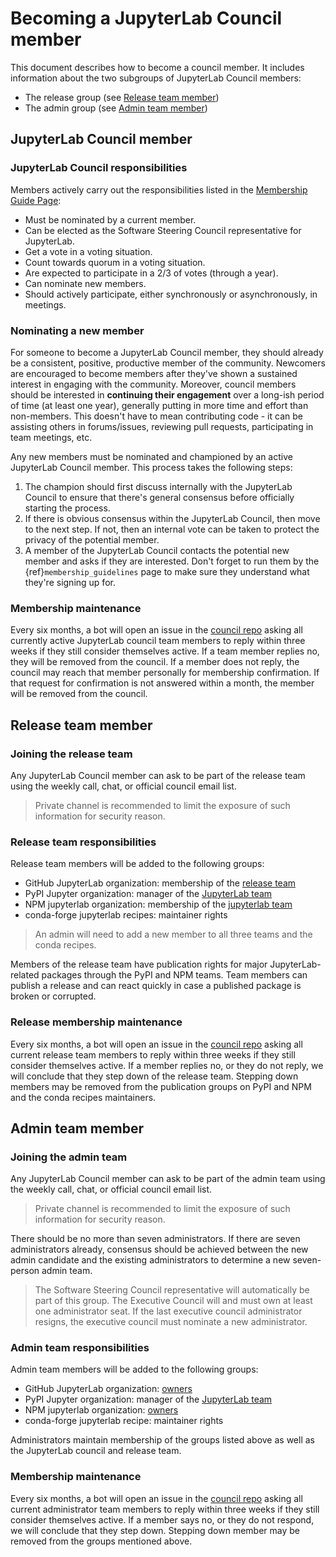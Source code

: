 # Becoming a JupyterLab Council member

This document describes how to become a council member. It includes information about the two subgroups of JupyterLab Council members:
- The release group (see [Release team member](#release-team-member))
- The admin group (see [Admin team member](#admin-team-member))

## JupyterLab Council member

### JupyterLab Council responsibilities

Members actively carry out the responsibilities listed in the [Membership Guide Page](membership_guidelines):

* Must be nominated by a current member.
* Can be elected as the Software Steering Council representative for JupyterLab.
* Get a vote in a voting situation.
* Count towards quorum in a voting situation.
* Are expected to participate in a 2/3 of votes (through a year).
* Can nominate new members.
* Should actively participate, either synchronously or asynchronously, in meetings.


### Nominating a new member

For someone to become a JupyterLab Council member, they should already be a consistent,
positive, productive member of the community. Newcomers are encouraged to
become members after they've shown a sustained interest in
engaging with the community. Moreover, council members should be interested in
**continuing their engagement** over a long-ish period of time (at least one year), generally
putting in more time and effort than non-members. This doesn't have to
mean contributing code - it can be assisting others in forums/issues, reviewing
pull requests, participating in team meetings, etc.

Any new members must be nominated and championed by an active JupyterLab Council member.
This process takes the following steps:

1. The champion should first discuss internally with the JupyterLab Council to
   ensure that there's general consensus before officially starting
   the process.
2. If there is obvious consensus within the JupyterLab Council, then move to the
   next step. If not, then an internal vote can be taken to protect the privacy
   of the potential member.
3. A member of the JupyterLab Council contacts the potential new member and asks
   if they are interested. Don't forget to run them by the {ref}`membership_guidelines`
   page to make sure they understand what they're signing up for.

### Membership maintenance

Every six months, a bot will open an issue in the [council repo](https://github.com/jupyterlab/council) asking all currently active JupyterLab council team members to reply within three weeks if they still consider themselves active. If a team member replies no, they will be removed from the council. If a member does not reply, the council may reach that member personally for membership confirmation. If that request for confirmation is not answered within a month, the member will be removed from the council.

## Release team member

### Joining the release team

Any JupyterLab Council member can ask to be part of the release team using the weekly call, chat, or official council email list.

> Private channel is recommended to limit the exposure of such information for security reason.

### Release team responsibilities

Release team members will be added to the following groups:

- GitHub JupyterLab organization: membership of the [release team](https://github.com/orgs/jupyterlab/teams/release)
- PyPI Jupyter organization: manager of the [JupyterLab team](https://pypi.org/manage/organization/jupyter/team/jupyterlab)
- NPM jupyterlab organization: membership of the [jupyterlab team](https://www.npmjs.com/settings/jupyterlab/teams)
- conda-forge jupyterlab recipes: maintainer rights

> An admin will need to add a new member to all three teams and the conda recipes.

Members of the release team have publication rights for major JupyterLab-related packages through the PyPI and NPM teams. Team members can publish a release and can react quickly in case a published package is broken or corrupted.

### Release membership maintenance

Every six months, a bot will open an issue in the [council repo](https://github.com/jupyterlab/council) asking all current release team members to reply within three weeks if they still consider themselves active. If a member replies no, or they do not reply, we will conclude that they step down of the release team. Stepping down members may be removed from the publication groups on PyPI and NPM and the conda recipes maintainers.

## Admin team member

### Joining the admin team

Any JupyterLab Council member can ask to be part of the admin team using the weekly call, chat, or official council email list.

> Private channel is recommended to limit the exposure of such information for security reason.

There should be no more than seven administrators. If there are seven administrators already, consensus should be achieved between the new admin candidate and the existing administrators to determine a new seven-person admin team.

> The Software Steering Council representative will automatically be part of this group.
> The Executive Council will and must own at least one administrator seat. If the last executive council administrator resigns, the executive council must nominate a new administrator.

### Admin team responsibilities

Admin team members will be added to the following groups:

- GitHub JupyterLab organization: [owners](https://github.com/orgs/jupyterlab)
- PyPI Jupyter organization: manager of the [JupyterLab team](https://pypi.org/manage/organization/jupyter/team/jupyterlab)
- NPM jupyterlab organization: [owners](https://www.npmjs.com/settings/jupyterlab)
- conda-forge jupyterlab recipe: maintainer rights

Administrators maintain membership of the groups listed above as well as the JupyterLab council and release team.

### Membership maintenance

Every six months, a bot will open an issue in the [council repo](https://github.com/jupyterlab/council) asking all current administrator team members to reply within three weeks if they still consider themselves active. If a member says no, or they do not respond, we will conclude that they step down. Stepping down member may be removed from the groups mentioned above.
